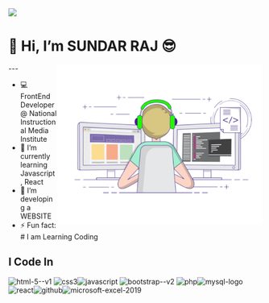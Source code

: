 <img src='https://staging3.nimiprojects.in/sundar/github.png' />


# 👋 Hi, I’m SUNDAR RAJ 😎
<img align="right" alt="GIF" src="https://github.com/AswinBarath/AswinBarath/blob/master/coding.gif?raw=true" width="408" height="318" />
---

- 💻 FrontEnd Developer @ National Instructional Media Institute
- 🌱 I’m currently learning Javascript , React
- 🧩 I’m developing a WEBSITE
- ⚡ Fun fact: # I am Learning Coding


##  I Code In
<img width="48" height="48" src="https://img.icons8.com/color/48/html-5--v1.png" alt="html-5--v1"/> <img width="48" height="48" src="https://img.icons8.com/color/48/css3.png" alt="css3"/><img width="48" height="48" src="https://img.icons8.com/fluency/48/javascript.png" alt="javascript"/> <img width="48" height="48" src="https://img.icons8.com/color/48/bootstrap--v2.png" alt="bootstrap--v2"/> <img width="50" height="50" src="https://img.icons8.com/ios-filled/50/php.png" alt="php"/><img width="48" height="48" src="https://img.icons8.com/fluency/48/mysql-logo.png" alt="mysql-logo"/><img width="48" height="48" src="https://img.icons8.com/officel/16/react.png" alt="react"/><img width="64" height="64" src="https://img.icons8.com/glyph-neue/64/github.png" alt="github"/><img width="48" height="48" src="https://img.icons8.com/fluency/48/microsoft-excel-2019.png" alt="microsoft-excel-2019"/>
<!---
sundarrajcs/sundarrajcs is a ok✨ special ✨ repository because its `README.md` (this file) appears on your GitHub profile.
You can click the Preview link to take a look at your changes.  d
--->
